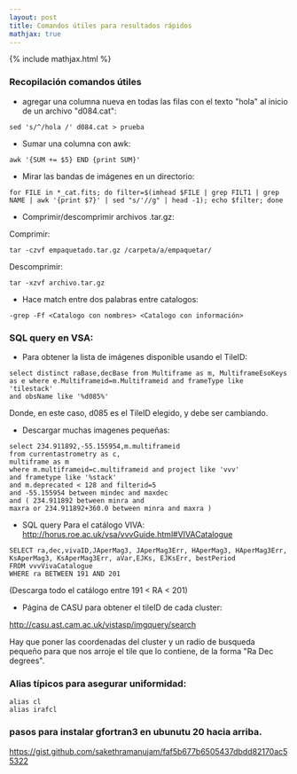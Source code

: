 ```yaml
---
layout: post
title: Comandos útiles para resultados rápidos
mathjax: true
---
```

{% include mathjax.html %} 

### Recopilación comandos útiles 

* agregar una columna nueva en todas las filas con el texto "hola" al inicio de un archivo "d084.cat":
```
sed 's/^/hola /' d084.cat > prueba
```
* Sumar una columna con awk:
```
awk '{SUM += $5} END {print SUM}'
```
* Mirar las bandas de imágenes en un directorio:
```
for FILE in *_cat.fits; do filter=$(imhead $FILE | grep FILT1 | grep NAME | awk '{print $7}' | sed "s/'//g" | head -1); echo $filter; done
```

* Comprimir/descomprimir archivos .tar.gz:

Comprimir: 
```
tar -czvf empaquetado.tar.gz /carpeta/a/empaquetar/
```
Descomprimir: 
```
tar -xzvf archivo.tar.gz
```
* Hace match entre dos palabras entre catalogos:
```
-grep -Ff <Catalogo con nombres> <Catalogo con información>
```

### SQL query en VSA:

* Para obtener la lista de imágenes disponible usando el TileID:
```
select distinct raBase,decBase from Multiframe as m, MultiframeEsoKeys
as e where e.Multiframeid=m.Multiframeid and frameType like 'tilestack'
and obsName like '%d085%'
```
Donde, en este caso, d085 es el TileID elegido, y debe ser cambiando.

* Descargar muchas imagenes pequeñas:
```
select 234.911892,-55.155954,m.multiframeid
from currentastrometry as c,
multiframe as m
where m.multiframeid=c.multiframeid and project like 'vvv'
and frametype like '%stack'
and m.deprecated < 128 and filterid=5
and -55.155954 between mindec and maxdec
and ( 234.911892 between minra and
maxra or 234.911892+360.0 between minra and maxra )
```

* SQL query Para el catálogo VIVA: http://horus.roe.ac.uk/vsa/vvvGuide.html#VIVACatalogue
```
SELECT ra,dec,vivaID,JAperMag3, JAperMag3Err, HAperMag3, HAperMag3Err, KsAperMag3, KsAperMag3Err, aVar,EJKs, EJKsErr, bestPeriod
FROM vvvVivaCatalogue
WHERE ra BETWEEN 191 AND 201
```
(Descarga todo el catálogo entre 191 < RA < 201)

* Página de CASU para obtener el tileID de cada cluster:

http://casu.ast.cam.ac.uk/vistasp/imgquery/search

Hay que poner las coordenadas del cluster y un radio de busqueda pequeño para que nos arroje el tile que lo contiene, de la forma "Ra Dec degrees".

### Alias típicos para asegurar uniformidad:

```
alias cl
alias irafcl
```

### pasos para instalar gfortran3 en ubunutu 20 hacia arriba.
https://gist.github.com/sakethramanujam/faf5b677b6505437dbdd82170ac55322